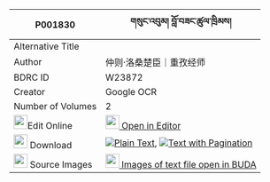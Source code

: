 |P001830|གསུང་འབུམ། བློ་བཟང་ཚུལ་ཁྲིམས། 
| --- | --- 
|Alternative Title |
|Author| 仲则·洛桑楚臣｜重孜经师
|BDRC ID | W23872
|Creator | Google OCR
|Number of Volumes| 2
|<img width="25" src="https://img.icons8.com/color/25/000000/edit-property.png">Edit Online| [<img width="25" src="https://avatars.githubusercontent.com/u/45091458?s=200&v=4"> Open in Editor](http://editor.openpecha.org/P001830)
|<img width="25" src="https://img.icons8.com/fluent/48/000000/download-2.png"/>  Download | [![](https://img.icons8.com/color/20/000000/txt.png)Plain Text](https://github.com/Openpecha/P001830/releases/download/v1/sungbum_lozang_tsultrim_plain_P001830.zip), [![](https://img.icons8.com/color/20/000000/txt.png)Text with Pagination](https://github.com/Openpecha/P001830/releases/download/v1/sungbum_lozang_tsultrim_pages_P001830.zip)
|<img width="25" src="https://img.icons8.com/plasticine/100/000000/pictures-folder.png"/>  Source Images | [<img width="25" src="https://library.bdrc.io/icons/BUDA-small.svg"> Images of text file open in BUDA](https://library.bdrc.io/show/bdr:W23872)